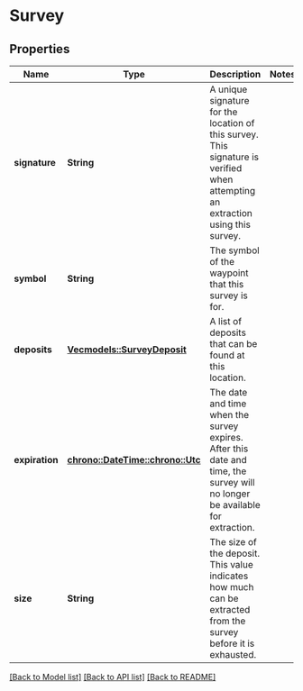 # Survey

## Properties
Name | Type | Description | Notes
------------ | ------------- | ------------- | -------------
**signature** | **String** | A unique signature for the location of this survey. This signature is verified when attempting an extraction using this survey. | 
**symbol** | **String** | The symbol of the waypoint that this survey is for. | 
**deposits** | [**Vec<models::SurveyDeposit>**](SurveyDeposit.md) | A list of deposits that can be found at this location. | 
**expiration** | [**chrono::DateTime::<chrono::Utc>**](DateTime.md) | The date and time when the survey expires. After this date and time, the survey will no longer be available for extraction. | 
**size** | **String** | The size of the deposit. This value indicates how much can be extracted from the survey before it is exhausted. | 

[[Back to Model list]](../README.md#documentation-for-models) [[Back to API list]](../README.md#documentation-for-api-endpoints) [[Back to README]](../README.md)


